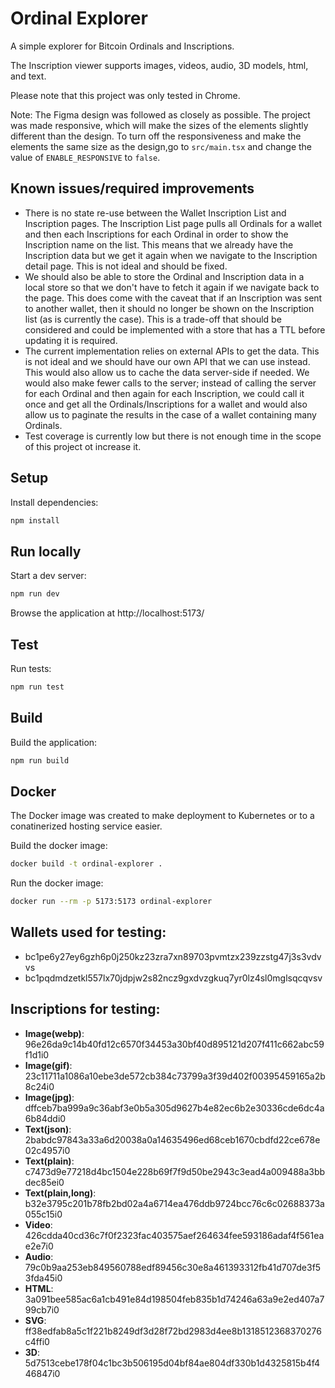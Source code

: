 # Ordinal Explorer

A simple explorer for Bitcoin Ordinals and Inscriptions.

The Inscription viewer supports images, videos, audio, 3D models, html, and text.

Please note that this project was only tested in Chrome.

Note:
The Figma design was followed as closely as possible. The project was made responsive, which will make the sizes of the elements slightly different than the design. To turn off the responsiveness and make the elements the same size as the design,go to `src/main.tsx` and change the value of `ENABLE_RESPONSIVE` to `false`.

## Known issues/required improvements
- There is no state re-use between the Wallet Inscription List and Inscription pages. The Inscription List page pulls all Ordinals for a wallet and then each Inscriptions for each Ordinal in order to show the Inscription name on the list. This means that we already have the Inscription data but we get it again when we navigate to the Inscription detail page. This is not ideal and should be fixed.
- We should also be able to store the Ordinal and Inscription data in a local store so that we don't have to fetch it again if we navigate back to the page. This does come with the caveat that if an Inscription was sent to another wallet, then it should no longer be shown on the Inscription list (as is currently the case). This is a trade-off that should be considered and could be implemented with a store that has a TTL before updating it is required.
- The current implementation relies on external APIs to get the data. This is not ideal and we should have our own API that we can use instead. This would also allow us to cache the data server-side if needed. We would also make fewer calls to the server; instead of calling the server for each Ordinal and then again for each Inscription, we could call it once and get all the Ordinals/Inscriptions for a wallet and would also allow us to paginate the results in the case of a wallet containing many Ordinals.
- Test coverage is currently low but there is not enough time in the scope of this project ot increase it.

## Setup

Install dependencies:

```bash
npm install
```

## Run locally

Start a dev server:

```bash
npm run dev
```

Browse the application at http://localhost:5173/

## Test

Run tests:

  ```bash
  npm run test
  ```

## Build

Build the application:

```bash
npm run build
```

## Docker

The Docker image was created to make deployment to Kubernetes or to a conatinerized hosting service easier.

Build the docker image:

```bash
docker build -t ordinal-explorer .
```

Run the docker image:

```bash
docker run --rm -p 5173:5173 ordinal-explorer
```

## Wallets used for testing:
- bc1pe6y27ey6gzh6p0j250kz23zra7xn89703pvmtzx239zzstg47j3s3vdvvs
- bc1pqdmdzetkl557lx70jdpjw2s82ncz9gxdvzgkuq7yr0lz4sl0mglsqcqvsv

## Inscriptions for testing:

- **Image(webp)**: 96e26da9c14b40fd12c6570f34453a30bf40d895121d207f411c662abc59f1d1i0
- **Image(gif)**: 23c11711a1086a10ebe3de572cb384c73799a3f39d402f00395459165a2b8c24i0
- **Image(jpg)**: dffceb7ba999a9c36abf3e0b5a305d9627b4e82ec6b2e30336cde6dc4a6b84ddi0
- **Text(json)**: 2babdc97843a33a6d20038a0a14635496ed68ceb1670cbdfd22ce678e02c4957i0
- **Text(plain)**: c7473d9e77218d4bc1504e228b69f7f9d50be2943c3ead4a009488a3bbdec85ei0
- **Text(plain,long)**: b32e3795c201b78fb2bd02a4a6714ea476ddb9724bcc76c6c02688373a055c15i0
- **Video**: 426cdda40cd36c7f0f2323fac403575aef264634fee593186adaf4f561eae2e7i0
- **Audio**: 79c0b9aa253eb849560788edf89456c30e8a461393312fb41d707de3f53fda45i0
- **HTML**: 3a091bee585ac6a1cb491e84d198504feb835b1d74246a63a9e2ed407a799cb7i0
- **SVG**: ff38edfab8a5c1f221b8249df3d28f72bd2983d4ee8b1318512368370276c4ffi0
- **3D**: 5d7513cebe178f04c1bc3b506195d04bf84ae804df330b1d4325815b4f446847i0
